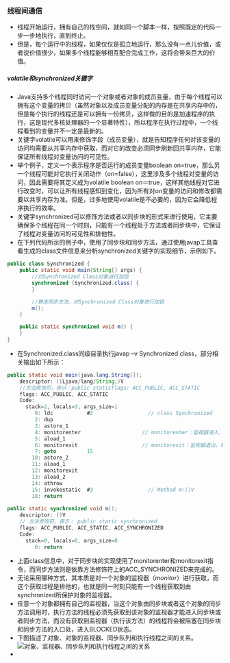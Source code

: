 ###  线程间通信

- 线程开始运行，拥有自己的栈空间，就如同一个脚本一样，按照既定的代码一步一步地执行，直到终止。
- 但是，每个运行中的线程，如果仅仅是孤立地运行，那么没有一点儿价值，或者说价值很少，如果多个线程能够相互配合完成工作，这将会带来巨大的价值。

##### volatile和synchronized关键字

- Java支持多个线程同时访问一个对象或者对象的成员变量，由于每个线程可以拥有这个变量的拷贝（虽然对象以及成员变量分配的内存是在共享内存中的，但是每个执行的线程还是可以拥有一份拷贝，这样做的目的是加速程序的执行，这是现代多核处理器的一个显著特性），所以程序在执行过程中，一个线程看到的变量并不一定是最新的。
- 关键字volatile可以用来修饰字段（成员变量），就是告知程序任何对该变量的访问均需要从共享内存中获取，而对它的改变必须同步刷新回共享内存，它能保证所有线程对变量访问的可见性。
- 举个例子，定义一个表示程序是否运行的成员变量boolean on=true，那么另一个线程可能对它执行关闭动作（on=false），这里涉及多个线程对变量的访问，因此需要将其定义成为volatile boolean on＝true，这样其他线程对它进行改变时，可以让所有线程感知到变化，因为所有对on变量的访问和修改都需要以共享内存为准。但是，过多地使用volatile是不必要的，因为它会降低程序执行的效率。
- 关键字synchronized可以修饰方法或者以同步块的形式来进行使用，它主要确保多个线程在同一个时刻，只能有一个线程处于方法或者同步块中，它保证了线程对变量访问的可见性和排他性。
- 在下列代码所示的例子中，使用了同步块和同步方法，通过使用javap工具查看生成的class文件信息来分析synchronized关键字的实现细节，示例如下。

```Java
public class Synchronized {
    public static void main(String[] args) {
        //对Synchronized Class对象进行加锁
        synchronized (Synchronized.class) {
        }

        //静态同步方法，对Synchronized Class对象进行加锁
        m();
    }

    public static synchronized void m() {
    }
}
```

- 在Synchronized.class同级目录执行javap –v Synchronized.class，部分相关输出如下所示：

```Java
public static void main(java.lang.String[]);
    descriptor: ([Ljava/lang/String;)V
	//方法修饰符，表示：public staticflags: ACC_PUBLIC, ACC_STATIC
    flags: ACC_PUBLIC, ACC_STATIC
    Code:
      stack=2, locals=3, args_size=1
         0: ldc           #2                  // class Synchronized
         2: dup
         3: astore_1
         4: monitorenter					// monitorenter：监视器进入，获取锁
         5: aload_1
         6: monitorexit						// monitorexit：监视器退出，释放锁
         7: goto          15
        10: astore_2
        11: aload_1
        12: monitorexit
        13: aload_2
        14: athrow
        15: invokestatic  #3                  // Method m:()V
        18: return
          
public static synchronized void m();
    descriptor: ()V
    // 方法修饰符，表示： public static synchronized
    flags: ACC_PUBLIC, ACC_STATIC, ACC_SYNCHRONIZED
    Code:
      stack=0, locals=0, args_size=0
         0: return
```

- 上面class信息中，对于同步块的实现使用了monitorenter和monitorexit指令，而同步方法则是依靠方法修饰符上的ACC_SYNCHRONIZED来完成的。
- 无论采用哪种方式，其本质是对一个对象的监视器（*monitor*）进行获取，而这个获取过程是排他的，也就是同一时刻只能有一个线程获取到由synchronized所保护对象的监视器。
- 任意一个对象都拥有自己的监视器，当这个对象由同步块或者这个对象的同步方法调用时，执行方法的线程必须先获取到该对象的监视器才能进入同步块或者同步方法，而没有获取到监视器（执行该方法）的线程将会被阻塞在同步块和同步方法的入口处，进入BLOCKED状态。
- 下图描述了对象、对象的监视器、同步队列和执行线程之间的关系。![对象、监视器、同步队列和执行线程之间的关系]()
- ​